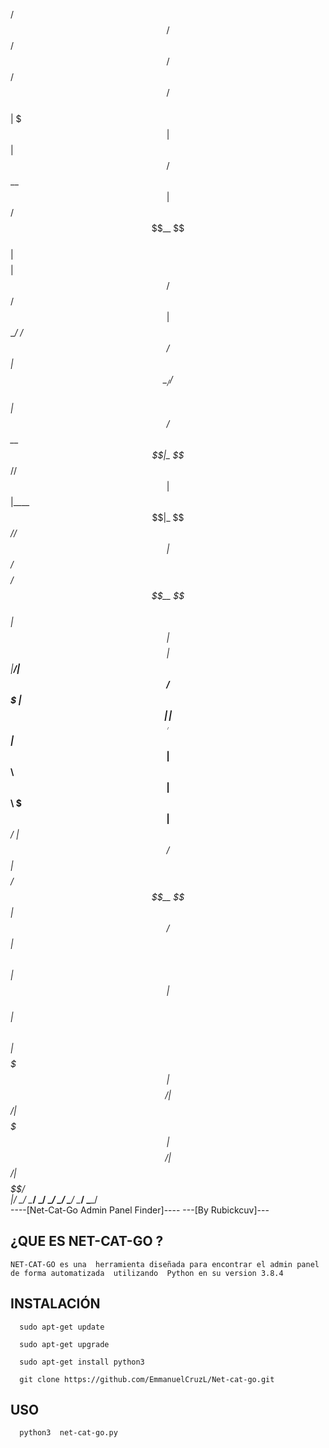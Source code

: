 

 /$$   /$$             /$$           /$$$$$$              /$$           /$$$$$$                 
| $$$ | $$            | $$          /$$__  $$            | $$          /$$__  $$                
| $$$$| $$  /$$$$$$  /$$$$$$       | $$  \__/  /$$$$$$  /$$$$$$       | $$  \__/  /$$$$$$       
| $$ $$ $$ /$$__  $$|_  $$_//$$$$$$| $$       |____  $$|_  $$_//$$$$$$| $$ /$$$$ /$$__  $$      
| $$  $$$$| $$$$$$$$  | $$ |______/| $$        /$$$$$$$  | $$ |______/| $$|_  $$| $$  \ $$      
| $$\  $$$| $$_____/  | $$ /$$     | $$    $$ /$$__  $$  | $$ /$$     | $$  \ $$| $$  | $$      
| $$ \  $$|  $$$$$$$  |  $$$$/     |  $$$$$$/|  $$$$$$$  |  $$$$/     |  $$$$$$/|  $$$$$$/      
|__/  \__/ \_______/   \___/        \______/  \_______/   \___/        \______/  \______/                                                                                                                                                                            
                             ----[Net-Cat-Go Admin Panel Finder]----
                                       ---[By  Rubickcuv]---

## ¿QUE ES  NET-CAT-GO ?
    NET-CAT-GO es una  herramienta diseñada para encontrar el admin panel de forma automatizada  utilizando  Python en su version 3.8.4
    

## INSTALACIÓN 
      sudo apt-get update
       
      sudo apt-get upgrade       
               
      sudo apt-get install python3
      
      git clone https://github.com/EmmanuelCruzL/Net-cat-go.git

## USO
     
      python3  net-cat-go.py 
    
           

